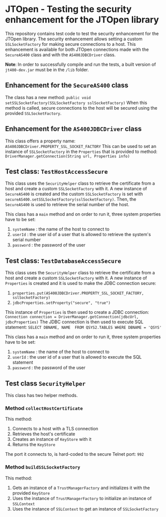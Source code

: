 # JTOpen - Testing the security enhancement for the JTOpen library

This repository contains test code to test the security enhancement for the JTOpen library.
The security enhancement allows setting a custom `SSLSocketFactory` for making secure connections to a host.
This enhancement is available for both JTOpen connections made with the `SecureAS400` class and with the `AS400JDBCDriver` class.

**Note**: In order to successfully compile and run the tests, a built version of `jt400-dev.jar` must be in the `/lib` folder.

## Enhancement for the `SecureAS400` class

The class has a new method: `public void setSSLSocketFactory(SSLSocketFactory sslSocketFactory)`
When this method is called, secure connections to the host will be secured using the provided `SSLSocketFactory`.

## Enhancement for the `AS400JDBCDriver` class

This class offers a property name: `AS400JDBCDriver.PROPERTY_SSL_SOCKET_FACTORY`
This can be used to set an instance of `SSLSocketFactory` in the `Properties` that is provided to method: `DriverManager.getConnection(String url, Properties info)`

## Test class: `TestHostAccessSecure`

This class uses the `SecurityHelper` class to retrieve the certificate from a host and create a custom `SSLSocketFactory` with it.
A new instance of `SecureAS400` is created and the custom `SSLSocketFactory` is set with `secureAS400.setSSLSocketFactory(sslSocketFactory)`.
Then, the `SecureAS400` is used to retrieve the serial number of the host.

This class has a `main` method and on order to run it, three system properties have to be set:
1. `systemName` :  the name of the host to connect to
1. `userId` : the user id of a user that is allowed to retrieve the system's serial number
1. `password` : the password of the user

## Test class: `TestDatabaseAccessSecure`

This class uses the `SecurityHelper` class to retrieve the certificate from a host and create a custom `SSLSocketFactory` with it.
A new instance of `Properties` is created and it is used to make the JDBC connection secure:
1. `properties.put(AS400JDBCDriver.PROPERTY_SSL_SOCKET_FACTORY, sslSocketFactory)`
1. `jdbcProperties.setProperty("secure", "true")`

This instance of `Properties` is then used to create a JDBC connection: `Connection connection = DriverManager.getConnection(jdbcUrl, jdbcProperties)`
The JDBC connection is then used to execute SQL statement: `SELECT DBNAME, NAME  FROM QSYS2.TABLES WHERE DBNAME = 'QSYS'`

This class has a `main` method and on order to run it, three system properties have to be set:
1. `systemName` :  the name of the host to connect to
1. `userId` : the user id of a user that is allowed to execute the SQL statement
1. `password` : the password of the user

## Test class `SecurityHelper`

This class has two helper methods.

### Method `collectHostCertificate`

This method:
1. Connects to a host with a TLS connection
1. Retrieves the host's certificate
1. Creates an instance of `KeyStore` with it
1. Returns the `KeyStore`

The port it connects to, is hard-coded to the secure Telnet port: `992`

### Method `buildSSLSocketFactory`

This method:
1. Gets an instance of a `TrustManagerFactory` and initializes it with the provided `KeyStore`
1. Uses the instance of `TrustManagerFactory` to initialize an instance of `SSLContext`
1. Uses the instance of `SSLContext` to get an instance of `SSLSocketFactory`
